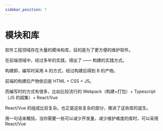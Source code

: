 ```yaml
---
sidebar_position: 7
---
```


# 模块和库

软件工程领域存在大量的模块和库，目的是为了更方便的维护软件。

在前端领域中，经过多年的实践，得出了 —— 构建的实践方式。

构建即，编写时采用 A 的方式，经过构建后得到 B 的产物。

前端的构建后产物依旧是 HTML + CSS + JS。

而编写时的方式有很多，比如比较流行的 Webpack（构建+打包）+ Typescript （JS 的超集）+ React/Vue

React/Vue 的组成比较复杂。也正是这些复杂的部分，推进了这些库的诞生。

用一句话来概括，当你需要一些可以减少开发量，减少维护难度的库时，可以采用 React/Vue
